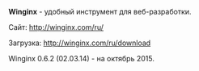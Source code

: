 **Winginx** - удобный инструмент для веб-разработки.

Сайт: http://winginx.com/ru/

Загрузка: http://winginx.com/ru/download

Winginx 0.6.2 (02.03.14)   -   на октябрь 2015.



